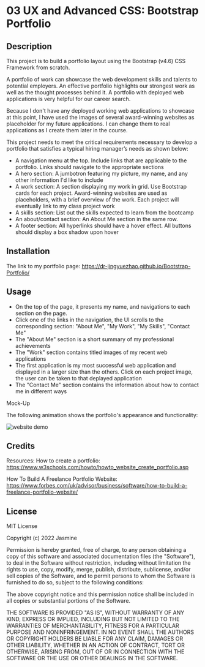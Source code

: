 # 03 UX and Advanced CSS: Bootstrap Portfolio

## Description 

This project is to build a portfolio layout using the Bootstrap (v4.6) CSS Framework from scratch.  
 
A portfolio of work can showcase the web development skills and talents to potential employers. An effective portfolio highlights our strongest work as well as the thought processes behind it. A portfolio with deployed web applications is very helpful for our career search. 

Because I don't have any deployed working web applications to showcase at this point, I have used the images of several award-winning websites as placeholder for my future applications. I can change them to real applications as I create them later in the course.

This project needs to meet the critical requirements necessary to develop a portfolio that satisfies a typical hiring manager’s needs as shown below:

* A navigation menu at the top. Include links that are applicable to the portfolio. Links should navigate to the appropriate sections
* A hero section: A jumbotron featuring my picture, my name, and any other information I'd like to include
* A work section: A section displaying my work in grid. Use Bootstrap cards for each project. Award-winning websites are used as placeholders, with a brief overview of the work. Each project will eventually link to my class project work
* A skills section: List out the skills expected to learn from the bootcamp
* An about/contact section: An About Me section in the same row.
* A footer section: All hyperlinks should have a hover effect. All buttons should display a box shadow upon hover

## Installation
The link to my portfolio page:
https://dr-jingyuezhao.github.io/Bootstrap-Portfolio/

## Usage 

* On the top of the page, it presents my name, and navigations to each section on the page.  
* Click one of the links in the navigation, the UI scrolls to the corresponding section: "About Me", "My Work", "My Skills", "Contact Me"
* The "About Me" section is a short summary of my professional achievements 
* The "Work" section contains titled images of my recent web applications
* The first application is my most successful web application and displayed in a larger size than the others. Click on each project image, the user can be taken to that deplayed application
* The "Contact Me" section contains the information about how to contact me in different ways

Mock-Up

The following animation shows the portfolio's appearance and functionality:  

![website demo](images/01-css-challenge-demo.gif)


## Credits

Resources:
How to create a portfolio: https://www.w3schools.com/howto/howto_website_create_portfolio.asp

How To Build A Freelance Portfolio Website: https://www.forbes.com/uk/advisor/business/software/how-to-build-a-freelance-portfolio-website/


## License

MIT License

Copyright (c) 2022 Jasmine

Permission is hereby granted, free of charge, to any person obtaining a copy
of this software and associated documentation files (the "Software"), to deal
in the Software without restriction, including without limitation the rights
to use, copy, modify, merge, publish, distribute, sublicense, and/or sell
copies of the Software, and to permit persons to whom the Software is
furnished to do so, subject to the following conditions:

The above copyright notice and this permission notice shall be included in all
copies or substantial portions of the Software.

THE SOFTWARE IS PROVIDED "AS IS", WITHOUT WARRANTY OF ANY KIND, EXPRESS OR
IMPLIED, INCLUDING BUT NOT LIMITED TO THE WARRANTIES OF MERCHANTABILITY,
FITNESS FOR A PARTICULAR PURPOSE AND NONINFRINGEMENT. IN NO EVENT SHALL THE
AUTHORS OR COPYRIGHT HOLDERS BE LIABLE FOR ANY CLAIM, DAMAGES OR OTHER
LIABILITY, WHETHER IN AN ACTION OF CONTRACT, TORT OR OTHERWISE, ARISING FROM,
OUT OF OR IN CONNECTION WITH THE SOFTWARE OR THE USE OR OTHER DEALINGS IN THE
SOFTWARE.